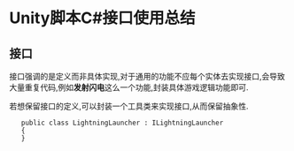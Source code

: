 # Unity脚本C#接口使用总结

## 接口
接口强调的是定义而非具体实现,对于通用的功能不应每个实体去实现接口,会导致大量重复代码,例如**发射闪电**这么一个功能,封装具体游戏逻辑功能即可.

若想保留接口的定义,可以封装一个工具类来实现接口,从而保留抽象性.
```
   public class LightningLauncher : ILightningLauncher
   {
   }
```
 


